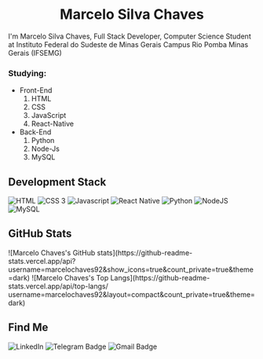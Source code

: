   <div>
    <div align="center">
      <h1>
       Marcelo Silva Chaves
      </h1>
    </div>
     <div align="left">
      </h3>
      <p>I'm Marcelo Silva Chaves, Full Stack Developer, Computer Science Student at Instituto Federal do Sudeste de Minas Gerais Campus Rio Pomba Minas Gerais (IFSEMG)</p>
    </div>
    <div>
        <h3>Studying:</h3>
        <ul>
            <li>
                Front-End
                <ol type="1">
                    <li>HTML</li> 
                    <li>CSS</li>
                    <li>JavaScript</li>
                    <li>React-Native</li>
                </ol>
            </li>
            <li>
                Back-End
                <ol type="1">
                    <li>Python</li> 
                    <li>Node-Js</li>
                    <li>MySQL</li>
                </ol>
            </li>
        </ul>
    </div>
    <div align="left">
      <h2>Development Stack</h2>
      <img src="https://img.icons8.com/nolan/64/html-5.png" title="HTML"  />
      <img src="https://img.icons8.com/color/48/000000/css3.png" title="CSS 3" />
      <img src="https://img.icons8.com/color/48/000000/javascript.png" title="Javascript" />
      <img src="https://img.icons8.com/color/48/000000/react-native.png" title="React Native" />
      <img src="https://img.icons8.com/color/48/000000/python.png" title="Python" />
      <img src="https://img.icons8.com/color/48/000000/nodejs.png" title="NodeJS" />
      <img src="https://img.icons8.com/metro/48/000000/mysql.png" title="MySQL" />
    </div>
    <div>
      <h2> GitHub Stats </h2>
        ![Marcelo Chaves's GitHub stats](https://github-readme-stats.vercel.app/api?username=marcelochaves92&show_icons=true&count_private=true&theme=dark)
        ![Marcelo Chaves's Top Langs](https://github-readme-stats.vercel.app/api/top-langs/ username=marcelochaves92&layout=compact&count_private=true&theme=dark)
    </div>
    <div align="left">
      <h2>Find Me</h2>
      <a href="https://www.linkedin.com/in/marcelochaves92/" target="_blank" style="text-decoration: none">
        <img src="https://camo.githubusercontent.com/0271c9f903c82d91b19ebd8458901d7c61ce1528/68747470733a2f2f696d672e736869656c64732e696f2f62616467652f4c696e6b6564496e2d2532333030373742352e7376673f267374796c653d666c61742d737175617265266c6f676f3d6c696e6b6564696e266c6f676f436f6c6f723d7768697465"
          alt="LinkedIn"
          data-canonical-src="https://img.shields.io/badge/LinkedIn-%230077B5.svg?&amp;style=flat-square&amp;logo=linkedin&amp;logoColor=white"
          style="max-width:100%;">
      </a>
      <a href="https://t.me/marcelochaves92" target="_blank" style="text-decoration: none">
        <img src="https://camo.githubusercontent.com/627a4a98478d460b2acca139a9b5e0face41aa4c/68747470733a2f2f696d672e736869656c64732e696f2f62616467652f2d54656c656772616d2d3163613066313f7374796c653d666c61742d737175617265266c6162656c436f6c6f723d316361306631266c6f676f3d74656c656772616d266c6f676f436f6c6f723d7768697465266c696e6b3d68747470733a2f2f742e6d652f6c75636173676462"
          alt="Telegram Badge"
          data-canonical-src="https://img.shields.io/badge/-Telegram-1ca0f1?style=flat-square&amp;labelColor=1ca0f1&amp;logo=telegram&amp;logoColor=white&amp;" style="
          max-width:100%;">
      </a>
      <a href="mailto:9marceli@gmail.com" target="_blank" style="text-decoration: none"><img       src="https://camo.githubusercontent.com/2ddaca6465df34255a9431f5ebb85ca440d06625/68747470733a2f2f696d672e736869656c64732e696f2f62616467652f2d476d61696c2d6331343433383f7374796c653d666c61742d737175617265266c6f676f3d476d61696c266c6f676f436f6c6f723d7768697465266c696e6b3d6d61696c746f3a6c75636173676462697474656e636f75727440676d61696c2e636f6d"
          alt="Gmail Badge"
          data-canonical-src="https://img.shields.io/badge/-Gmail-c14438?style=flat-square&amp;logo=Gmail&amp;logoColor=white&amp;" style="
          max-width:100%;">
      </a>
    </br>
  </div>
